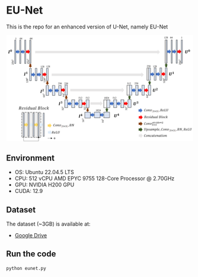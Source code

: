 # EU-Net

This is the repo for an enhanced version of U-Net, namely EU-Net

<div align="center">
  <img src="pic/EU-Net.png" alt="Model Architecture" width="600"/>
</div>

## Environment
* OS: Ubuntu 22.04.5 LTS
* CPU: 512 vCPU AMD EPYC 9755 128-Core Processor @ 2.70GHz
* GPU: NVIDIA H200 GPU
* CUDA: 12.9

## Dataset
The dataset (~3GB) is available at:
- [Google Drive](https://drive.google.com/drive/folders/1mY-mPcIdCMBjphVlVTclLrv-kY_N86v6?usp=drive_link)

## Run the code
```bash
python eunet.py 
```
